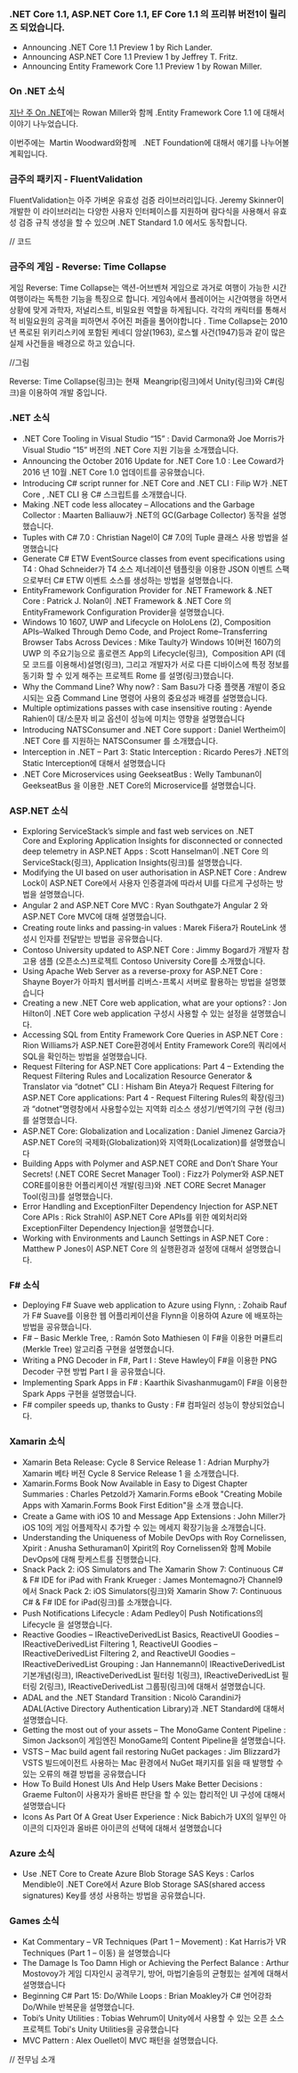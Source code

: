 ### .NET Core 1.1, ASP.NET Core 1.1, EF Core 1.1 의 프리뷰 버전1이 릴리즈 되었습니다.
* Announcing .NET Core 1.1 Preview 1 by Rich Lander.
* Announcing ASP.NET Core 1.1 Preview 1 by Jeffrey T. Fritz.
* Announcing Entity Framework Core 1.1 Preview 1 by Rowan Miller.

### On .NET 소식
[지난 주 On .NET]()에는   Rowan Miller와 함께 .Entity Framework Core 1.1 에 대해서 이야기 나누었습니다. 

이번주에는  Martin Woodward와함께   .NET Foundation에 대해서 얘기를 나누어볼 계획입니다.

### 금주의 패키지  -  FluentValidation
FluentValidation는 아주 가벼운 유효성 검증 라이브러리입니다. Jeremy Skinner이 개발한 이 라이브러리는 다양한 사용자 인터페이스를 지원하며 람다식을 사용해서 유효성 검증 규칙 생성을 할 수 있으며 .NET Standard 1.0 에서도 동작합니다.

// 코드


### 금주의 게임 - Reverse: Time Collapse
게임 Reverse: Time Collapse는 액션-어브벤쳐 게임으로 과거로 여행이 가능한 시간여행이라는 독특한 기능을  특징으로 합니다. 게임속에서 플레이어는 시간여행을 하면서 상황에 맞게 과학자, 저널리스트, 비밀요원 역할을 하게됩니다. 각각의 캐릭터를 통해서 적 비밀요원의 공격을 피하면서 주어진 퍼즐을 풀어야합니다  . Time Collapse는 2010년 폭로된 위키리스키에 포함된 케네디 암살(1963), 로스웰 사건(1947)등과 같이 많은 실제 사건들을 배경으로 하고 있습니다.

//그림

Reverse: Time Collapse(링크)는 현재  Meangrip(링크)에서 Unity(링크)와 C#(링크)을 이용하여 개발 중입니다.

### .NET 소식
* .NET Core Tooling in Visual Studio “15” : David Carmona와 Joe Morris가  Visual Studio “15” 버전의 .NET Core 지원 기능을 소개했습니다.
* Announcing the October 2016 Update for .NET Core 1.0 : Lee Coward가   2016 년 10월 .NET Core 1.0 업데이트를 공유했습니다.
* Introducing C# script runner for .NET Core and .NET CLI : Filip W가 .NET Core , .NET CLI 용 C# 스크립트를 소개했습니다.
* Making .NET code less allocatey – Allocations and the Garbage Collector : Maarten Balliauw가 .NET의 GC(Garbage Collector) 동작을 설명했습니다.
* Tuples with C# 7.0 : Christian Nagel이 C# 7.0의 Tuple 클래스 사용 방법을 설명했습니다
* Generate C# ETW EventSource classes from event specifications using T4 : Ohad Schneider가 T4 소스 제너레이션 템플릿을 이용한  JSON 이벤트 스팩으로부터 C# ETW 이벤트 소스를 생성하는 방법을 설명했습니다.
* EntityFramework Configuration Provider for .NET Framework & .NET Core : Patrick J. Nolan이 .NET Framework & .NET Core 의 EntityFramework Configuration Provider을 설명했습니다.
* Windows 10 1607, UWP and Lifecycle on HoloLens (2), Composition APIs–Walked Through Demo Code, and Project Rome–Transferring Browser Tabs Across Devices : Mike Taulty가 Windows 10(버전 1607)의 UWP 의 주요기능으로 홀로랜즈 App의 Lifecycle(링크),  Composition API (데모 코드를 이용해서)설명(링크), 그리고 개발자가 서로 다른 디바이스에 특정 정보를 동기화 할 수 있게 해주는 프로젝트 Rome 를 설명(링크)했습니다.
* Why the Command Line? Why now? : Sam Basu가 다중 플랫폼 개발이 중요시되는 요즘 Command Line 명령어 사용의 중요성과 배경를 설명했습니다.
* Multiple optimizations passes with case insensitive routing : Ayende Rahien이  대/소문자 비교 옵션이 성능에 미치는 영향을 설명했습니다
* Introducing NATSConsumer and .NET Core support : Daniel Wertheim이  .NET Core 를 지원하는 NATSConsumer 를 소개했습니다.
* Interception in .NET – Part 3: Static Interception : Ricardo Peres가 .NET의 Static Interception에 대해서 설명했습니다
* .NET Core Microservices using GeekseatBus : Welly Tambunan이 GeekseatBus 을 이용한 .NET Core의 Microservice를 설명했습니다.


### ASP.NET 소식
* Exploring ServiceStack’s simple and fast web services on .NET Core and Exploring Application Insights for disconnected or connected deep telemetry in ASP.NET Apps : Scott Hanselman이 .NET Core 의 ServiceStack(링크), Application Insights(링크)를 설명했습니다.
* Modifying the UI based on user authorisation in ASP.NET Core : Andrew Lock이  ASP.NET Core에서 사용자 인증결과에 따라서 UI를  다르게 구성하는 방법을 설명했습니다.
* Angular 2 and ASP.NET Core MVC :  Ryan Southgate가 Angular 2 와  ASP.NET Core MVC에 대해 설명했습니다.
* Creating route links and passing-in values : Marek Fišera가 RouteLink 생성시 인자를 전달받는 방법을 공유했습니다.
* Contoso University updated to ASP.NET Core : Jimmy Bogard가 개발자 참고용 샘플 (오픈소스)프로젝트 Contoso University Core를 소개했습니다.
* Using Apache Web Server as a reverse-proxy for ASP.NET Core : Shayne Boyer가 아파치 웹서버를 리버스-프록시 서버로 활용하는 방법을 설명했습니다
* Creating a new .NET Core web application, what are your options? : Jon Hilton이  .NET Core web application 구성시 사용할 수 있는 설정을 설명했습니다.
* Accessing SQL from Entity Framework Core Queries in ASP.NET Core : Rion Williams가  ASP.NET Core환경에서 Entity Framework Core의 쿼리에서 SQL을 확인하는 방법을 설명했습니다.
* Request Filtering for ASP.NET Core applications: Part 4 – Extending the Request Filtering Rules and Localization Resource Generator & Translator via “dotnet” CLI : Hisham Bin Ateya가 Request Filtering for ASP.NET Core applications: Part 4 - Request Filtering Rules의 확장(링크)과 “dotnet”명령창에서 사용할수있는 지역화 리소스 생성기/번역기의 구현 (링크)를 설명했습니다.
* ASP.NET Core: Globalization and Localization : Daniel Jimenez Garcia가 ASP.NET Core의 국제화(Globalization)와 지역화(Localization)를 설명했습니다
* Building Apps with Polymer and ASP.NET CORE and Don’t Share Your Secrets! (.NET CORE Secret Manager Tool) : Fizz가 Polymer와 ASP.NET CORE를이용한 어플리케이션 개발(링크)와 .NET CORE Secret Manager Tool(링크)를 설명했습니다.
* Error Handling and ExceptionFilter Dependency Injection for ASP.NET Core APIs : Rick Strahl이  ASP.NET Core APIs를 위한 예외처리와 ExceptionFilter Dependency Injection을 설명했습니다.
* Working with Environments and Launch Settings in ASP.NET Core : Matthew P Jones이  ASP.NET Core 의 실행환경과 설정에 대해서 설명했습니다.

### F# 소식
* Deploying F# Suave web application to Azure using Flynn, : Zohaib Rauf가 F# Suave를 이용한 웹 어플리케이션을 Flynn을 이용하여 Azure 에  배포하는 방법을 공유했습니다.
* F# – Basic Merkle Tree, : Ramón Soto Mathiesen 이 F#을 이용한 머큘트리(Merkle Tree) 알고리즘 구현을 설명했습니다.
* Writing a PNG Decoder in F#, Part I : Steve Hawley이 F#을 이용한 PNG Decoder 구현 방법 Part I 을 공유했습니다.
* Implementing Spark Apps in F# : Kaarthik Sivashanmugam이 F#을 이용한 Spark Apps 구현을 설명했습니다.
* F# compiler speeds up, thanks to Gusty : F# 컴파일러 성능이 향상되었습니다.

### Xamarin 소식
* Xamarin Beta Release: Cycle 8 Service Release 1 : Adrian Murphy가 Xamarin 베타 버전 Cycle 8 Service Release 1 을 소개했습니다.
* Xamarin.Forms Book Now Available in Easy to Digest Chapter Summaries : Charles Petzold가 Xamarin.Forms eBook "Creating Mobile Apps with Xamarin.Forms Book First Edition"을 소개 했습니다.
* Create a Game with iOS 10 and Message App Extensions : John Miller가 iOS 10의 게임 어플제작시 추가할 수 있는 메세지 확장기능을 소개했습니다.
* Understanding the Uniqueness of Mobile DevOps with Roy Cornelissen, Xpirit : Anusha Sethuraman이 Xpirit의 Roy Cornelissen와 함께 Mobile DevOps에 대해 팟케스트를 진행했습니다.
* Snack Pack 2: iOS Simulators and The Xamarin Show 7: Continuous C# & F# IDE for iPad with Frank Krueger : James Montemagno가 Channel9에서 Snack Pack 2: iOS Simulators(링크)와 Xamarin Show 7: Continuous C# & F# IDE for iPad(링크)를 소개했습니다.
* Push Notifications Lifecycle : Adam Pedley이 Push Notifications의 Lifecycle 을 설명했습니다.
* Reactive Goodies – IReactiveDerivedList Basics, ReactiveUI Goodies – IReactiveDerivedList Filtering 1, ReactiveUI Goodies – IReactiveDerivedList Filtering 2, and ReactiveUI Goodies – IReactiveDerivedList Grouping : Jan Hannemann이 IReactiveDerivedList 기본개념(링크), IReactiveDerivedList 필터링 1(링크), IReactiveDerivedList 필터링 2(링크), IReactiveDerivedList 그룹핑(링크)에 대해서 설명했습니다.
* ADAL and the .NET Standard Transition : Nicolò Carandini가 ADAL(Active Directory Authentication Library)과  .NET Standard에 대해서 설명했습니다.
* Getting the most out of your assets – The MonoGame Content Pipeline : Simon Jackson이 게임엔진 MonoGame의 Content Pipeline을 설명했습니다.
* VSTS – Mac build agent fail restoring NuGet packages : Jim Blizzard가 VSTS  빌드에이전트 사용하는 Mac 환경에서  NuGet 패키지를 읽을 때  발행할 수 있는 오류의 해결 방법을 공유했습니다
* How To Build Honest UIs And Help Users Make Better Decisions : Graeme Fulton이 사용자가 올바른 판단을 할 수 있는 합리적인 UI 구성에 대해서 설명했습니다
* Icons As Part Of A Great User Experience : Nick Babich가 UX의 일부인 아이콘의 디자인과 올바른 아이콘의 선택에 대해서 설명했습니다

### Azure 소식
* Use .NET Core to Create Azure Blob Storage SAS Keys : Carlos Mendible이 .NET Core에서 Azure Blob Storage SAS(shared access signatures) Key를 생성 사용하는 방법을 공유했습니다.


### Games 소식
* Kat Commentary – VR Techniques (Part 1 – Movement) : Kat Harris가 VR Techniques (Part 1 – 이동) 을 설명했습니다
* The Damage Is Too Damn High or Achieving the Perfect Balance : Arthur Mostovoy가 게임 디자인시 공격무기, 방어, 마법기술등의 균형힜는 설계에 대해서 설명했습니다 
* Beginning C# Part 15: Do/While Loops : Brian Moakley가 C# 언어강좌 Do/While 반복문을 설명했습니다.
* Tobi’s Unity Utilities : Tobias Wehrum이 Unity에서 사용할 수 있는 오픈 소스 프로젝트 Tobi's Unity Utilities을 공유했습니다
* MVC Pattern : Alex Ouellet이 MVC 패턴을 설명했습니다.


// 전무님 소개
